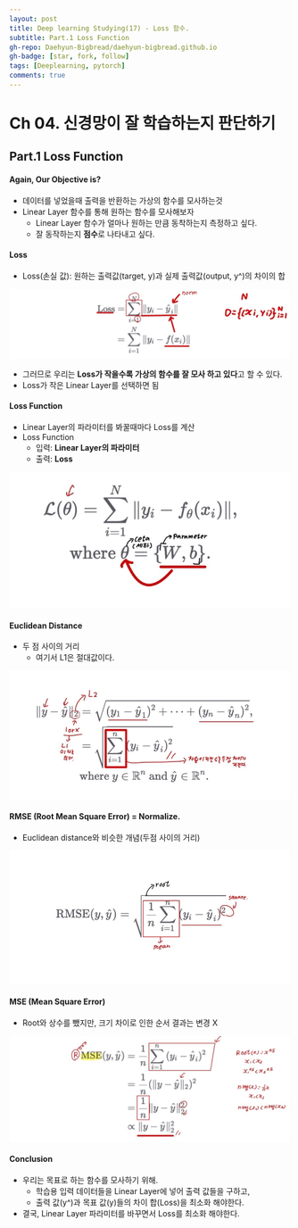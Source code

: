 ```yaml
---
layout: post
title: Deep learning Studying(17) - Loss 함수.
subtitle: Part.1 Loss Function
gh-repo: Daehyun-Bigbread/daehyun-bigbread.github.io
gh-badge: [star, fork, follow]
tags: [Deeplearning, pytorch]
comments: true
---
```




# Ch 04. 신경망이 잘 학습하는지 판단하기

## Part.1 Loss Function

#### Again, Our Objective is?

* 데이터를 넣었을때 출력을 반환하는 가상의 함수를 모사하는것
* Linear Layer 함수를 통해 원하는 함수를 모사해보자
  * Linear Layer 함수가 얼마나 원하는 만큼 동착하는지 측정하고 싶다.
  * 잘 동작하는지 **점수**로 나타내고 싶다.



#### Loss

* Loss(손실 값): 원하는 출력값(target, y)과 실제 출력값(output, y^)의 차이의 합

![KakaoTalk_20210715_160053792](../../assets/img/KakaoTalk_20210715_160053792.jpg)

* 그러므로 우리는 **Loss가 작을수록 가상의 함수를 잘 모사 하고 있다**고 할 수 있다.
* Loss가 작은 Linear Layer를 선택하면 됨



#### Loss Function

* Linear Layer의 파라미터를 봐꿀때마다 Loss를 계산
* Loss Function
  * 입력: **Linear Layer의 파라미터**
  * 출력: **Loss**

![KakaoTalk_20210715_160054011](../../assets/img/KakaoTalk_20210715_160054011.jpg)

#### Euclidean Distance

- 두 점 사이의 거리
  - 여기서 L1은 절대값이다.

![KakaoTalk_20210715_160054229](../../assets/img/KakaoTalk_20210715_160054229.jpg)



#### RMSE (Root Mean Square Error) = Normalize.

* Euclidean distance와 비슷한 개념(두점 사이의 거리)

![KakaoTalk_20210715_160054429](../../assets/img/KakaoTalk_20210715_160054429.jpg)

#### MSE (Mean Square Error)

- Root와 상수를 뺐지만, 크기 차이로 인한 순서 결과는 변경 X

![KakaoTalk_20210715_160054624](../../assets/img/KakaoTalk_20210715_160054624.jpg)

#### Conclusion

* 우리는 목표로 하는 함수를 모사하기 위해.
  * 학습용 입력 데이터들을 Linear Layer에 넣어 출력 값들을 구하고,
  * 출력 값(y^)과 목표 값(y)들의 차이 합(Loss)을 최소화 해야한다.
* 결국, Linear Layer 파라미터를 바꾸면서 Loss를 최소화 해야한다.
